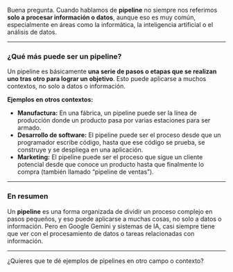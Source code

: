 Buena pregunta. Cuando hablamos de **pipeline** no siempre nos referimos **solo a procesar información o datos**, aunque eso es muy común, especialmente en áreas como la informática, la inteligencia artificial o el análisis de datos.

---

### ¿Qué más puede ser un pipeline?

Un pipeline es básicamente **una serie de pasos o etapas que se realizan uno tras otro para lograr un objetivo**. Esto puede aplicarse a muchos contextos, no solo a datos o información.

**Ejemplos en otros contextos:**

* **Manufactura:** En una fábrica, un pipeline puede ser la línea de producción donde un producto pasa por varias estaciones para ser armado.
* **Desarrollo de software:** El pipeline puede ser el proceso desde que un programador escribe código, hasta que ese código se prueba, se construye y se despliega en una aplicación.
* **Marketing:** El pipeline puede ser el proceso que sigue un cliente potencial desde que conoce un producto hasta que finalmente lo compra (también llamado “pipeline de ventas”).

---

### En resumen

Un **pipeline** es una forma organizada de dividir un proceso complejo en pasos pequeños, y eso puede aplicarse a muchas cosas, no solo a datos o información. Pero en Google Gemini y sistemas de IA, casi siempre tiene que ver con el procesamiento de datos o tareas relacionadas con información.

---

¿Quieres que te dé ejemplos de pipelines en otro campo o contexto?
